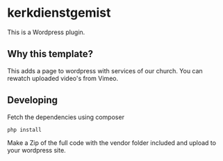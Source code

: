 # kerkdienstgemist
This is a Wordpress plugin.


## Why this template?

This adds a page to wordpress with services of our church. You can rewatch uploaded video's from Vimeo.

## Developing

Fetch the dependencies using composer

```cmd
php install
```

Make a Zip of the full code with the vendor folder included and upload to your wordpress site.